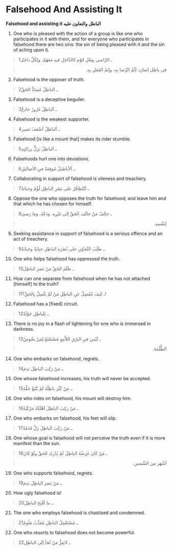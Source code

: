 Falsehood And Assisting It
==========================

**Falsehood and assisting it الباطل والتعاون عليه**

1. One who is pleased with the action of a group is like one who
participates in it with them, and for everyone who participates in
falsehood there are two sins: the sin of being pleased with it and the
sin of acting upon it.

> 1ـ الرَّاضي بِفِعْلِ قَوْم كالدَّاخِلِ فيهِ مَعَهُمْ، ولِكُلِّ داخِل
<blockquote dir="rtl">
  <p>
في باطِل إثمانِ: إثْمُ الرِّضا بِهِ، وإثمُ العَمَلِ بِهِ.
  </p>
</blockquote>

2. Falsehood is the opposer of truth.

> 2ـ الباطِلُ مُضادُّ الحَقِّ.

3. Falsehood is a deceptive beguiler.

> 3ـ اَلباطِلُ غَرُورٌ خادِعٌ.

4. Falsehood is the weakest supporter.

> 4ـ اَلباطِلُ أضْعَفُ نَصير.

5. Falsehood [is like a mount that] makes its rider stumble.

> 5ـ اَلباطِلُ يَزِلُّ بِراكِبِهِ.

6. Falsehoods hurl one into deviations.

> 6ـ اَلأباطيلُ مُوقِعَةٌ فيِ الأضاليلِ.

7. Collaborating in support of falsehood is vileness and treachery.

> 7ـ اَلتَّظافُرُ عَلى نَصْرِ الباطِلِ لُؤْمٌ وخيانَةٌ.

8. Oppose the one who opposes the truth for falsehood; and leave him and
that which he has chosen for himself.

> 8ـ خالِفْ مَنْ خالَفَ الحَقَّ إلى غَيْرِهِ، وَدَعْهُ، وَما رَضيَ
<blockquote dir="rtl">
  <p>
لِنَفْسِهِ.
  </p>
</blockquote>

9. Seeking assistance in support of falsehood is a serious offence and
an act of treachery.

> 9ـ طَلَبُ التَّعاوُنِ على نُصْرَةِ الباطِلِ جنِايَةٌ وخيانَةٌ.

10. One who helps falsehood has oppressed the truth.

> 10ـ ظَلَمَ الحَقَّ مَنْ نَصَرَ الباطِلَ.

11. How can one separate from falsehood when he has not attached
[himself] to the truth?

> 11ـ كَيفَ يَنْفَصِلُ عَنِ الباطِلِ مَنْ لَمْ يَتَّصِلْ بِالحَقِّ؟!

12. Falsehood has a [fixed] circuit.

> 12ـ لِلباطِلِ جَوْلَةٌ.

13. There is no joy in a flash of lightening for one who is immersed in
darkness.

> 13ـ لَيْسَ فيِ البَرْقِ اللاَّمِعِ مُسْتَمْتَعٌ لِمَنْ يَخُوضُ
<blockquote dir="rtl">
  <p>
الظُّلْمَةَ.
  </p>
</blockquote>

14. One who embarks on falsehood, regrets.

> 14ـ مَنْ رَكِبَ الباطِلَ نَدِمَ.

15. One whose falsehood increases, his truth will never be accepted.

> 15ـ مَنْ كَثُرَ باطِلُهُ لَمْ يُتَّبَعْ حَقُّهُ.

16. One who rides on falsehood, his mount will destroy him.

> 16ـ مَنْ رَكِبَ الباطِلَ أهْلَكَهُ مَرْكَبُهُ.

17. One who embarks on falsehood, his feet will slip.

> 17ـ مَنْ رَكِبَ الباطِلَ زَلَّ قَدَمُهُ.

18. One whose goal is falsehood will not perceive the truth even if it
is more manifest than the sun.

> 18ـ مَنْ كانَ غَرَضُهُ الباطِلَ لَمْ يُدْرِكِ الحقَّ ولَوْ كانَ
<blockquote dir="rtl">
  <p>
أشْهَرَ مِنَ الشَّمسِ.
  </p>
</blockquote>

19. One who supports falsehood, regrets.

> 19ـ مَنْ نَصَرَ الباطِلَ نَدِمَ.

20. How ugly falsehood is!

> 20ـ ما أقْبَحَ الباطِلَ.

21. The one who employs falsehood is chastised and condemned.

> 21ـ مُسْتَعْمِلُ الباطِلِ مُعَذَّبٌ مَلُومٌ.

22. One who resorts to falsehood does not become powerful.

> 22ـ لايَعِزُّ مَنْ لَجَأ إلَى الباطِلِ.


